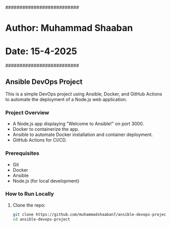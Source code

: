 ##########################
# Author: Muhammad Shaaban
# Date: 15-4-2025
##########################
## Ansible DevOps Project

This is a simple DevOps project using Ansible, Docker, and GitHub Actions to automate the deployment of a Node.js web application.

### Project Overview
- A Node.js app displaying "Welcome to Ansible!" on port 3000.
- Docker to containerize the app.
- Ansible to automate Docker installation and container deployment.
- GitHub Actions for CI/CD.

### Prerequisites
- Git
- Docker
- Ansible
- Node.js (for local development)

### How to Run Locally
1. Clone the repo:
   ```bash
   git clone https://github.com/muhammadshaaban7/ansible-devops-project.git
   cd ansible-devops-project
